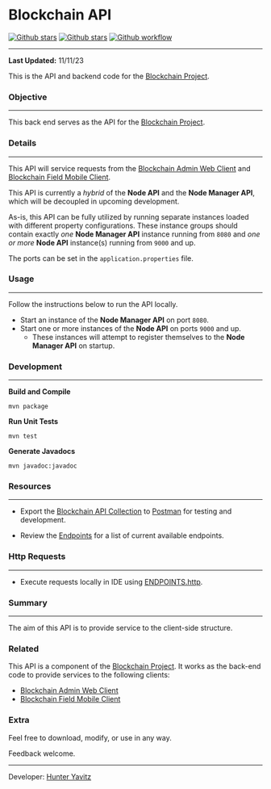 # Blockchain API

[![Github stars](https://img.shields.io/github/forks/hunteryavitz/blockchain-api.svg)](https://github.com/hunteryavitz/blockchain-api/network)
[![Github stars](https://img.shields.io/github/stars/hunteryavitz/blockchain-api.svg)](https://github.com/hunteryavitz/blockchain-api/stargazers)
[![Github workflow](https://github.com/hunteryavitz/blockchain-api/actions/workflows/ci-cd.yml/badge.svg)]()

---

**Last Updated:** 11/11/23

This is the API and backend code for the [Blockchain Project](https://github.com/hunteryavitz/blockchain-main).

### Objective

---

This back end serves as the API for the [Blockchain Project](https://github.com/hunteryavitz/blockchain-main).

### Details

---

This API will service requests from the 
[Blockchain Admin Web Client](https://github.com/hunteryavitz/blockchain-client-admin) and 
[Blockchain Field Mobile Client](https://github.com/hunteryavitz/blockchain-client-mobile).

This API is currently a *hybrid* of the **Node API** and the **Node Manager API**, which will be decoupled in upcoming
development.

As-is, this API can be fully utilized by running separate instances loaded with different property configurations.
These instance groups should contain exactly *one* **Node Manager API** instance running from `8080` and *one or more* 
**Node API** instance(s) running from `9000` and up.

The ports can be set in the `application.properties` file.

### Usage

---

Follow the instructions below to run the API locally.

- Start an instance of the **Node Manager API** on port `8080`.
- Start one or more instances of the **Node API** on ports `9000` and up.
  - These instances will attempt to register themselves to the **Node Manager API** on startup.

### Development

---

**Build and Compile**
```shell
mvn package
```

**Run Unit Tests**
```shell
mvn test
```

**Generate Javadocs**
```shell
mvn javadoc:javadoc
```

### Resources

---

- Export the [Blockchain API Collection](docs/postman/Blockchain%20API%20v0.0.19.postman_collection.json)
to [Postman](https://www.postman.com/) for testing and development.

- Review the [Endpoints](docs/ENDPOINTS.md) for a list of current available endpoints.

### Http Requests

---

- Execute requests locally in IDE using [ENDPOINTS.http](docs/ENDPOINTS.http).

### Summary

---

The aim of this API is to provide service to the client-side structure.

### Related
This API is a component of the [Blockchain Project](https://github.com/hunteryavitz/blockchain-main).  It works as the back-end code to provide services to the following clients:

- [Blockchain Admin Web Client](https://github.com/hunteryavitz/blockchain-client-admin)
- [Blockchain Field Mobile Client](https://github.com/hunteryavitz/blockchain-client-mobile)

### Extra
Feel free to download, modify, or use in any way.

Feedback welcome.

---

Developer: [Hunter Yavitz](mailto:h.yavitz@gmail.com)
